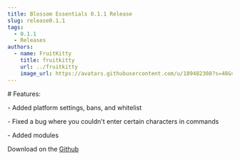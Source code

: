 ```yaml
---
title: Blossom Essentials 0.1.1 Release
slug: release0.1.1
tags:
  - 0.1.1
  - Releases
authors:
  - name: FruitKitty
    title: fruitkitty
    url: ../fruitkitty
    image_url: https://avatars.githubusercontent.com/u/189482308?s=48&v=4
---
```

\# Features:

\- Added platform settings, bans, and whitelist

\- Fixed a bug where you couldn't enter certain characters in commands

\- Added modules

Download on the [Github](https://github.com/BlossomUtils/BlossomEssentials/releases/tag/0.1.1)
